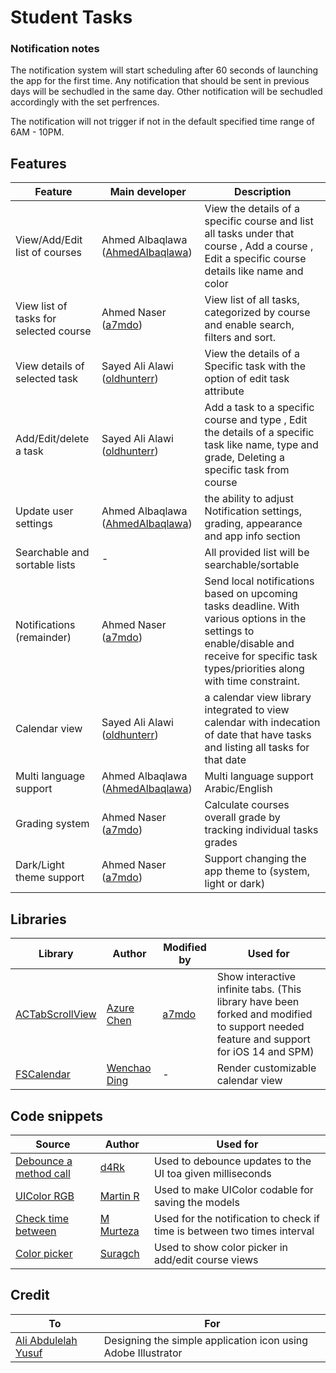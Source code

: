 # Student Tasks

### Notification notes
The notification system will start scheduling after 60 seconds of launching the app for the first time. Any notification that should be sent in previous days will be sechudled in the same day. Other notification will be sechudled accordingly with the set perfrences.

The notification will not trigger if not in the default specified time range of 6AM - 10PM.

## Features
| Feature  | Main developer | Description |
| ------------- | ------------- | ------------- |
| View/Add/Edit list of courses  | Ahmed Albaqlawa ([AhmedAlbaqlawa](https://github.com/AhmedAlbaqlawa)) | View the details of a specific course and list all tasks under that course , Add a course , Edit a specific course details like name and color  |
| View list of tasks for selected course  | Ahmed Naser ([a7mdo](https://github.com/a7mdo)) | View list of all tasks, categorized by course and enable search, filters and sort. |
| View details of selected task  | Sayed Ali Alawi ([oldhunterr](https://github.com/oldhunterr)) | View the details of a Specific task with the option of edit task attribute |
| Add/Edit/delete a task  | Sayed Ali Alawi ([oldhunterr](https://github.com/oldhunterr)) | Add a task to a specific course and type , Edit the details of a specific task like name, type and grade, Deleting a specific task from course |
| Update user settings  | Ahmed Albaqlawa ([AhmedAlbaqlawa](https://github.com/AhmedAlbaqlawa)) | the ability to adjust Notification settings, grading, appearance and app info section |
| Searchable and sortable lists  | - | All provided list will be searchable/sortable |
| Notifications (remainder)  | Ahmed Naser ([a7mdo](https://github.com/a7mdo))  | Send local notifications based on upcoming tasks deadline. With various options in the settings to enable/disable and receive for specific task types/priorities along with time constraint. |
| Calendar view | Sayed Ali Alawi ([oldhunterr](https://github.com/oldhunterr)) | a calendar view library integrated to view calendar with indecation of date that have tasks and listing all tasks for that date |
| Multi language support | Ahmed Albaqlawa ([AhmedAlbaqlawa](https://github.com/AhmedAlbaqlawa)) | Multi language support Arabic/English |
| Grading system | Ahmed Naser ([a7mdo](https://github.com/a7mdo)) | Calculate courses overall grade by tracking individual tasks grades |
| Dark/Light theme support | Ahmed Naser ([a7mdo](https://github.com/a7mdo)) | Support changing the app theme to (system, light or dark) |

## Libraries
| Library  | Author | Modified by | Used for |
| ------------- | ------------- | ------------- | ------------- |
| [ACTabScrollView](https://github.com/a7mdo/ACTabScrollView) | [Azure Chen](https://github.com/azurechen) | [a7mdo](https://github.com/a7mdo) | Show interactive infinite tabs. (This library have been forked and modified to support needed feature and support for iOS 14 and SPM) |
| [FSCalendar](https://github.com/WenchaoD/FSCalendar) | [Wenchao Ding](https://github.com/WenchaoD) | - | Render customizable calendar view |

## Code snippets
| Source  | Author | Used for |
| ------------- | ------------- | ------------- |
| [Debounce a method call](https://stackoverflow.com/a/40634366/1738413)  | [d4Rk](https://stackoverflow.com/users/2019384/d4rk)  | Used to debounce updates to the UI toa given milliseconds |
| [UIColor RGB](https://stackoverflow.com/a/28645384/1738413)  | [Martin R](https://stackoverflow.com/users/1187415/martin-r)  | Used to make UIColor codable for saving the models |
| [Check time between](https://stackoverflow.com/a/55139115/1738413)  | [M Murteza](https://stackoverflow.com/users/10158396/m-murteza)  | Used for the notification to check if time is between two times interval |
| [Color picker](https://stackoverflow.com/a/32523136/1738413)  | [Suragch](https://stackoverflow.com/users/3681880/suragch)  | Used to show color picker in add/edit course views |


## Credit
| To | For |
| ------------- | ------------- |
| [Ali Abdulelah Yusuf](https://www.instagram.com/aliabdulelah1998/) | Designing the simple application icon using Adobe Illustrator |
